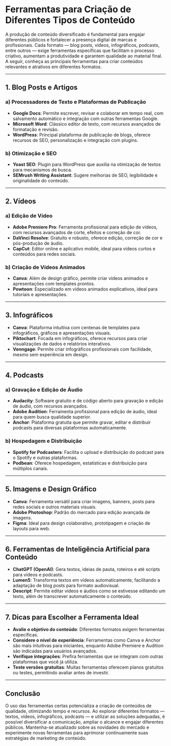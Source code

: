 # Ferramentas para Criação de Diferentes Tipos de Conteúdo

A produção de conteúdo diversificado é fundamental para engajar diferentes públicos e fortalecer a presença digital de marcas e profissionais. Cada formato — blog posts, vídeos, infográficos, podcasts, entre outros — exige ferramentas específicas que facilitam o processo criativo, aumentam a produtividade e garantem qualidade ao material final. A seguir, conheça as principais ferramentas para criar conteúdos relevantes e atrativos em diferentes formatos.

---

## 1. **Blog Posts e Artigos**

### **a) Processadores de Texto e Plataformas de Publicação**
- **Google Docs**: Permite escrever, revisar e colaborar em tempo real, com salvamento automático e integração com outras ferramentas Google.
- **Microsoft Word**: Clássico editor de texto, com recursos avançados de formatação e revisão.
- **WordPress**: Principal plataforma de publicação de blogs, oferece recursos de SEO, personalização e integração com plugins.

### **b) Otimização e SEO**
- **Yoast SEO**: Plugin para WordPress que auxilia na otimização de textos para mecanismos de busca.
- **SEMrush Writing Assistant**: Sugere melhorias de SEO, legibilidade e originalidade do conteúdo.

---

## 2. **Vídeos**

### **a) Edição de Vídeo**
- **Adobe Premiere Pro**: Ferramenta profissional para edição de vídeos, com recursos avançados de corte, efeitos e correção de cor.
- **DaVinci Resolve**: Gratuito e robusto, oferece edição, correção de cor e pós-produção de áudio.
- **CapCut**: Editor online e aplicativo mobile, ideal para vídeos curtos e conteúdos para redes sociais.

### **b) Criação de Vídeos Animados**
- **Canva**: Além de design gráfico, permite criar vídeos animados e apresentações com templates prontos.
- **Powtoon**: Especializado em vídeos animados explicativos, ideal para tutoriais e apresentações.

---

## 3. **Infográficos**

- **Canva**: Plataforma intuitiva com centenas de templates para infográficos, gráficos e apresentações visuais.
- **Piktochart**: Focada em infográficos, oferece recursos para criar visualizações de dados e relatórios interativos.
- **Venngage**: Permite criar infográficos profissionais com facilidade, mesmo sem experiência em design.

---

## 4. **Podcasts**

### **a) Gravação e Edição de Áudio**
- **Audacity**: Software gratuito e de código aberto para gravação e edição de áudio, com recursos avançados.
- **Adobe Audition**: Ferramenta profissional para edição de áudio, ideal para quem busca qualidade superior.
- **Anchor**: Plataforma gratuita que permite gravar, editar e distribuir podcasts para diversas plataformas automaticamente.

### **b) Hospedagem e Distribuição**
- **Spotify for Podcasters**: Facilita o upload e distribuição do podcast para o Spotify e outras plataformas.
- **Podbean**: Oferece hospedagem, estatísticas e distribuição para múltiplos canais.

---

## 5. **Imagens e Design Gráfico**

- **Canva**: Ferramenta versátil para criar imagens, banners, posts para redes sociais e outros materiais visuais.
- **Adobe Photoshop**: Padrão do mercado para edição avançada de imagens.
- **Figma**: Ideal para design colaborativo, prototipagem e criação de layouts para web.

---

## 6. **Ferramentas de Inteligência Artificial para Conteúdo**

- **ChatGPT (OpenAI)**: Gera textos, ideias de pauta, roteiros e até scripts para vídeos e podcasts.
- **Lumen5**: Transforma textos em vídeos automaticamente, facilitando a adaptação de blog posts para formato audiovisual.
- **Descript**: Permite editar vídeos e áudios como se estivesse editando um texto, além de transcrever automaticamente o conteúdo.

---

## 7. **Dicas para Escolher a Ferramenta Ideal**

- **Avalie o objetivo do conteúdo**: Diferentes formatos exigem ferramentas específicas.
- **Considere o nível de experiência**: Ferramentas como Canva e Anchor são mais intuitivas para iniciantes, enquanto Adobe Premiere e Audition são indicadas para usuários avançados.
- **Verifique integrações**: Prefira ferramentas que se integram com outras plataformas que você já utiliza.
- **Teste versões gratuitas**: Muitas ferramentas oferecem planos gratuitos ou testes, permitindo avaliar antes de investir.

---

## **Conclusão**

O uso das ferramentas certas potencializa a criação de conteúdos de qualidade, otimizando tempo e recursos. Ao explorar diferentes formatos — textos, vídeos, infográficos, podcasts — e utilizar as soluções adequadas, é possível diversificar a comunicação, ampliar o alcance e engajar diferentes públicos. Mantenha-se atualizado sobre as novidades do mercado e experimente novas ferramentas para aprimorar continuamente suas estratégias de marketing de conteúdo.